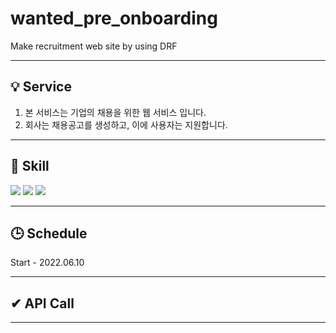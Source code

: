 # wanted_pre_onboarding
Make recruitment web site by using DRF

<hr>

## 💡 Service
1. 본 서비스는 기업의 채용을 위한 웹 서비스 입니다. 
2. 회사는 채용공고를 생성하고, 이에 사용자는 지원합니다.

<hr>

## 🔨 Skill
<img src="https://img.shields.io/badge/Django-092E20?style=flat&logo=Django&logoColor=white"/> <img src="https://img.shields.io/badge/DRF-092E20?style=flat&logo=Django&logoColor=white"/> <img src="https://img.shields.io/badge/SQLite-003B57?style=flat&logo=SQLite&logoColor=white"/>

<hr>

## 🕒 Schedule
Start - 2022.06.10

<hr>


## ✔ API Call
<hr>

